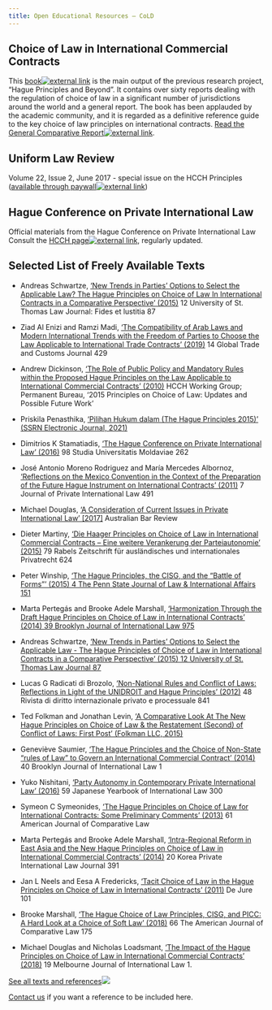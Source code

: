 ```yaml
---
title: Open Educational Resources — CoLD
---
```


## ‌Choice of Law in International Commercial Contracts

This <a href="https://global.oup.com/academic/product/choice-of-law-in-international-commercial-contracts-9780198840107?cc=ch&lang=en" target="_blank">book<img
    src="https://choiceoflaw.blob.core.windows.net/assets/external_link.svg"
    alt="external link"
    class="external-link-icon"
  /></a> is the main output of the previous research project, “Hague Principles and Beyond”. It contains over sixty reports dealing with the regulation of choice of law in a significant number of jurisdictions around the world and a general report. The book has been applauded by the academic community, and it is regarded as a definitive reference guide to the key choice of law principles on international contracts.
<a href="https://fdslive.oup.com/www.oup.com/academic/pdf/13/9780198840107_chapter1.pdf" target="_blank">Read the General Comparative Report<img
    src="https://choiceoflaw.blob.core.windows.net/assets/external_link.svg"
    alt="external link"
    class="external-link-icon"
  /></a>.

## ‌Uniform Law Review

Volume 22, Issue 2, June 2017 - special issue on the HCCH Principles (<a href="https://academic.oup.com/ulr/issue/22/2" target="_blank">available through paywall<img
    src="https://choiceoflaw.blob.core.windows.net/assets/external_link.svg"
    alt="external link"
    class="external-link-icon"
  /></a>)

## Hague Conference on Private International Law

Official materials from the Hague Conference on Private International Law
Consult the <a href="https://www.hcch.net/en/instruments/conventions/specialised-sections/choice-of-law-principles" target="_blank">HCCH page<img
    src="https://choiceoflaw.blob.core.windows.net/assets/external_link.svg"
    alt="external link"
    class="external-link-icon"
  /></a>, regularly updated.

## Selected List of Freely Available Texts

- Andreas Schwartze, [‘New Trends in Parties’ Options to Select the Applicable Law? The Hague Principles on Choice of Law In International Contracts in a Comparative Perspective’ (2015)](/literature/9) 12 University of St. Thomas Law Journal: Fides et lustitia 87

- Ziad Al Enizi and Ramzi Madi, [‘The Compatibility of Arab Laws and Modern International Trends with the Freedom of Parties to Choose the Law Applicable to International Trade Contracts’ (2019)](/literature/3) 14 Global Trade and Customs Journal 429

- Andrew Dickinson, [‘The Role of Public Policy and Mandatory Rules within the Proposed Hague Principles on the Law Applicable to International Commercial Contracts’ (2010)](/literature/128) HCCH Working Group; Permanent Bureau, ‘2015 Principles on Choice of Law: Updates and Possible Future Work’

- Priskila Penasthika, [‘Pilihan Hukum dalam (The Hague Principles 2015)’ (SSRN Electronic Journal, 2021)](/literature/106)

- Dimitrios K Stamatiadis, [‘The Hague Conference on Private International Law’ (2016)](/literature/105) 98 Studia Universitatis Moldaviae 262

- José Antonio Moreno Rodriguez and María Mercedes Albornoz, [‘Reflections on the Mexico Convention in the Context of the Preparation of the Future Hague Instrument on International Contracts’ (2011)](/literature/104) 7 Journal of Private International Law 491

- Michael Douglas, [‘A Consideration of Current Issues in Private International Law’ [2017]](/literature/100) Australian Bar Review

- Dieter Martiny, [‘Die Haager Principles on Choice of Law in International Commercial Contracts – Eine weitere Verankerung der Parteiautonomie’ (2015)](/literature/99) 79 Rabels Zeitschrift für ausländisches und internationales Privatrecht 624

- Peter Winship, [‘The Hague Principles, the CISG, and the “Battle of Forms”’ (2015) 4 The Penn State Journal of Law & International Affairs 151](/literature/134)

- Marta Pertegás and Brooke Adele Marshall, [‘Harmonization Through the Draft Hague Principles on Choice of Law in International Contracts’ (2014) 39 Brooklyn Journal of International Law 975](/literature/118)

- Andreas Schwartze, [‘New Trends in Parties’ Options to Select the Applicable Law - The Hague Principles of Choice of Law in International Contracts in a Comparative Perspective’ (2015) 12 University of St. Thomas Law Journal 87](/literature/57)

- Lucas G Radicati di Brozolo, [‘Non-National Rules and Conflict of Laws: Reflections in Light of the UNIDROIT and Hague Principles’ (2012)](/literature/22) 48 Rivista di diritto internazionale privato e processuale 841

- Ted Folkman and Jonathan Levin, [‘A Comparative Look At The New Hague Principles on Choice of Law & the Restatement (Second) of Conflict of Laws: First Post’ (Folkman LLC, 2015)](/literature/36)

- Geneviève Saumier, [‘The Hague Principles and the Choice of Non-State “rules of Law” to Govern an International Commercial Contract’ (2014)](/literature/131) 40 Brooklyn Journal of International Law 1

- Yuko Nishitani, [‘Party Autonomy in Contemporary Private International Law’ (2016)](/literature/17) 59 Japanese Yearbook of International Law 300

- Symeon C Symeonides, [‘The Hague Principles on Choice of Law for International Contracts: Some Preliminary Comments’ (2013)](/literature/56) 61 American Journal of Comparative Law

- Marta Pertegás and Brooke Adele Marshall, [‘Intra-Regional Reform in East Asia and the New Hague Principles on Choice of Law in International Commercial Contracts’ (2014)](/literature/84) 20 Korea Private International Law Journal 391

- Jan L Neels and Eesa A Fredericks, [‘Tacit Choice of Law in the Hague Principles on Choice of Law in International Contracts’ (2011)](/literature/18) De Jure 101

- Brooke Marshall, [‘The Hague Choice of Law Principles, CISG, and PICC: A Hard Look at a Choice of Soft Law’ (2018)](/literature/116) 66 The American Journal of Comparative Law 175

- Michael Douglas and Nicholas Loadsmant, [‘The Impact of the Hague Principles on Choice of Law in International Commercial Contracts’ (2018)](/literature/81) 19 Melbourne Journal of International Law 1.

<a href="/search?type=Literature">See all texts and references<img
    src="https://choiceoflaw.blob.core.windows.net/assets/arrow_forward.svg"
    class="external-link-icon"
  /></a>

[Contact us](/contact) if you want a reference to be included here.
